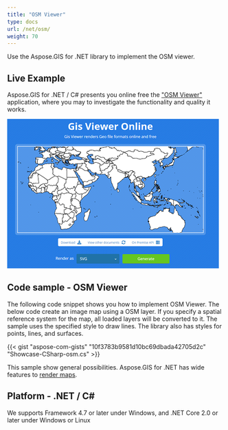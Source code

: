 ```yaml
---
title: "OSM Viewer"
type: docs
url: /net/osm/
weight: 70
---
```


Use the Aspose.GIS for .NET library to implement the OSM viewer.

## **Live Example**

Aspose.GIS for .NET / C# presents you online free the ["OSM Viewer"](https://products.aspose.app/gis/viewer/osm) application, where you may to investigate the functionality and quality it works.

![OSM viewer app](viewer.png)

## **Code sample - OSM Viewer**

The following code snippet shows you how to implement OSM Viewer. The below code create an image map using a OSM layer. If you specify a spatial reference system for the map, all loaded layers will be converted to it. 
The sample uses the specified style to draw lines. The library also has styles for points, lines, and surfaces.

{{< gist "aspose-com-gists" "10f3783b9581d10bc69dbada42705d2c" "Showcase-CSharp-osm.cs" >}}

This sample show general possibilities. Aspose.GIS for .NET has wide features to [render maps](https://docs.aspose.com/gis/net/map-rendering/).

## **Platform - .NET / C#**

We supports Framework 4.7 or later under Windows, and .NET Core 2.0 or later under Windows or Linux
